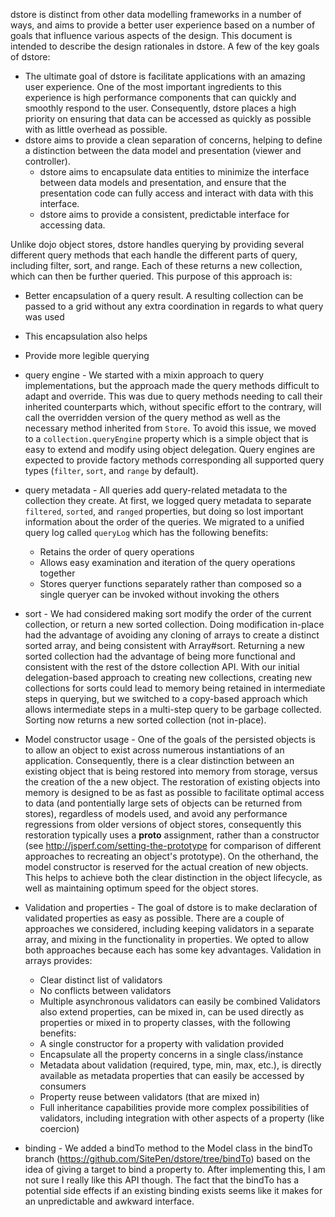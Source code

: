 dstore is distinct from other data modelling frameworks in a number of ways, and aims to provide a better user experience based on a number of goals that influence various aspects of the design. This document is intended to describe the design rationales in dstore. A few of the key goals of dstore:

* The ultimate goal of dstore is facilitate applications with an amazing user experience. One of the most important ingredients to this experience is high performance components that can quickly and smoothly respond to the user. Consequently, dstore places a high priority on ensuring that data can be accessed as quickly as possible with as little overhead as possible.
* dstore aims to provide a clean separation of concerns, helping to define a distinction between the data model and presentation (viewer and controller).
  * dstore aims to encapsulate data entities to minimize the interface between data models and presentation, and ensure that the presentation code can fully access and interact with data with this interface.
  * dstore aims to provide a consistent, predictable interface for accessing data.

Unlike dojo object stores, dstore handles querying by providing several different query methods that each handle the different parts of query, including filter, sort, and range. Each of these returns a new collection, which can then be further queried. This purpose of this approach is:
* Better encapsulation of a query result. A resulting collection can be passed to a grid without any extra coordination in regards to what query was used
* This encapsulation also helps
* Provide more legible querying

* query engine - We started with a mixin approach to query implementations, but the approach made the query methods difficult to adapt and override. This was due to query methods needing to call their inherited counterparts which, without specific effort to the contrary, will call the overridden version of the query method as well as the necessary method inherited from `Store`. To avoid this issue, we moved to a `collection.queryEngine` property which is a simple object that is easy to extend and modify using object delegation. Query engines are expected to provide factory methods corresponding all supported query types (`filter`, `sort`, and `range` by default).

* query metadata - All queries add query-related metadata to the collection they create. At first, we logged query metadata to separate `filtered`, `sorted`, and `ranged` properties, but doing so lost important information about the order of the queries. We migrated to a unified query log called `queryLog` which has the following benefits:
  * Retains the order of query operations
  * Allows easy examination and iteration of the query operations together
  * Stores queryer functions separately rather than composed so a single queryer can be invoked without invoking the others

* sort - We had considered making sort modify the order of the current collection, or return a new sorted collection. Doing modification in-place had the advantage of avoiding any cloning of arrays to create a distinct sorted array, and being consistent with Array#sort. Returning a new sorted collection had the advantage of being more functional and consistent with the rest of the dstore collection API. With our initial delegation-based approach to creating new collections, creating new collections for sorts could lead to memory being retained in intermediate steps in querying, but we switched to a copy-based approach which allows intermediate steps in a multi-step query to be garbage collected. Sorting now returns a new sorted collection (not in-place).

* Model constructor usage - One of the goals of the persisted objects is to allow an object to exist across numerous instantiations of an application. Consequently, there is a clear distinction between an existing object that is being restored into memory from storage, versus the creation of the a new object. The restoration of existing objects into memory is designed to be as fast as possible to facilitate optimal access to data (and pontentially large sets of objects can be returned from stores), regardless of models used, and avoid any performance regressions from older versions of object stores, consequently this restoration typically uses a __proto__ assignment, rather than a constructor (see http://jsperf.com/setting-the-prototype for comparison of different approaches to recreating an object's prototype). On the otherhand, the model constructor is reserved for the actual creation of new objects. This helps to achieve both the clear distinction in the object lifecycle, as well as maintaining optimum speed for the object stores.

* Validation and properties - The goal of dstore is to make declaration of validated properties as easy as possible. There are a couple of approaches we considered, including keeping validators in a separate array, and mixing in the functionality in properties. We opted to allow both approaches because each has some key advantages. Validation in arrays provides:
  * Clear distinct list of validators
  * No conflicts between validators
  * Multiple asynchronous validators can easily be combined
Validators also extend properties, can be mixed in, can be used directly as properties or mixed in to property classes, with the following benefits:
  * A single constructor for a property with validation provided
  * Encapsulate all the property concerns in a single class/instance
  * Metadata about validation (required, type, min, max, etc.), is directly available as metadata properties that can easily be accessed by consumers
  * Property reuse between validators (that are mixed in)
  * Full inheritance capabilities provide more complex possibilities of validators, including integration with other aspects of a property (like coercion)

* binding - We added a bindTo method to the Model class in the bindTo branch (https://github.com/SitePen/dstore/tree/bindTo) based on the idea of giving a target to bind a property to. After implementing this, I am not sure I really like this API though. The fact that the bindTo has a potential side effects if an existing binding exists seems like it makes for an unpredictable and awkward interface.
